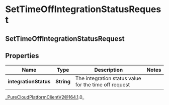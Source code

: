 # SetTimeOffIntegrationStatusRequest

## SetTimeOffIntegrationStatusRequest

## Properties

|Name | Type | Description | Notes|
|------------ | ------------- | ------------- | -------------|
| **integrationStatus** | **String** | The integration status value for the time off request | |



_PureCloudPlatformClientV2@164.1.0_
